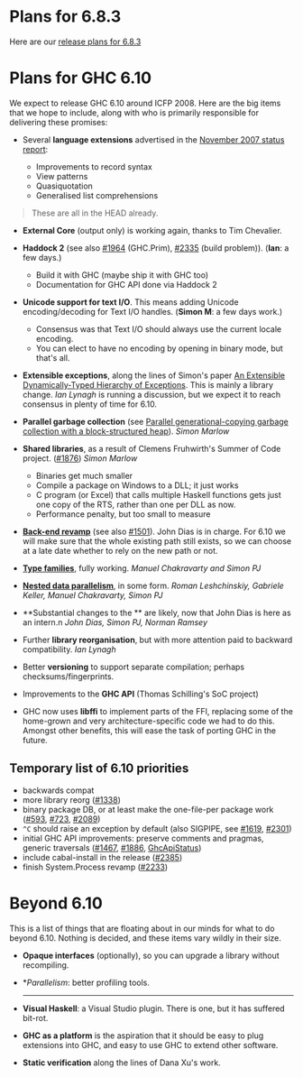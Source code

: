 # Plans for 6.8.3


Here are our [ release plans for 6.8.3](http://www.haskell.org/pipermail/glasgow-haskell-users/2008-March/014467.html)

# Plans for GHC 6.10


We expect to release GHC 6.10 around ICFP 2008.  Here are the big items that we hope to include, along with who is primarily responsible for delivering these promises:

- Several **language extensions** advertised in the [November 2007 status report](status/nov07):

  - Improvements to record syntax
  - View patterns
  - Quasiquotation
  - Generalised list comprehensions

>
> These are all in the HEAD already.

- **External Core** (output only) is working again, thanks to Tim Chevalier.

- **Haddock 2** (see also [\#1964](https://gitlab.haskell.org//ghc/ghc/issues/1964) (GHC.Prim), [\#2335](https://gitlab.haskell.org//ghc/ghc/issues/2335) (build problem)).  (**Ian**: a few days.)

  - Build it with GHC (maybe ship it with GHC too)
  - Documentation for GHC API done via Haddock 2

- **Unicode support for text I/O**.  This means adding Unicode encoding/decoding for Text I/O handles.   (**Simon M**: a few days work.)

  - Consensus was that Text I/O should always use the current locale encoding.  
  - You can elect to have no encoding by opening in binary mode, but that's all.

- **Extensible exceptions**, along the lines of Simon's paper [ An Extensible Dynamically-Typed Hierarchy of Exceptions](http://www.haskell.org/~simonmar/papers/ext-exceptions.pdf).  This is mainly a library change.  *Ian Lynagh* is running a discussion, but we expect it to reach consensus in plenty of time for 6.10.

- **Parallel garbage collection** (see [ Parallel generational-copying garbage collection with a block-structured heap](http://research.microsoft.com/%7Esimonpj/papers/parallel-gc/index.htm)).  *Simon Marlow*

- **Shared libraries**, as a result of Clemens Fruhwirth's Summer of Code project.  ([\#1876](https://gitlab.haskell.org//ghc/ghc/issues/1876)) *Simon Marlow*

  - Binaries get much smaller
  - Compile a package on Windows to a DLL; it just works
  - C program (or Excel) that calls multiple Haskell functions gets just one copy of the RTS, rather than one per DLL as now.
  - Performance penalty, but too small to measure

- **[Back-end revamp](commentary/compiler/new-code-gen)** (see also [\#1501](https://gitlab.haskell.org//ghc/ghc/issues/1501)).  John Dias is in charge.  For 6.10 we will make sure that the whole existing path still exists, so we can choose at a late date whether to rely on the new path or not.

- **[ Type families](http://haskell.org/haskellwiki/GHC/Indexed_types)**, fully working. *Manuel Chakravarty and Simon PJ*

- **[ Nested data parallelism](http://haskell.org/haskellwiki/GHC/Data_Parallel_Haskell)**, in some form. *Roman Leshchinskiy, Gabriele Keller, Manuel Chakravarty, Simon PJ*

- **Substantial changes to the ** are likely, now that John Dias is here as an intern.n  *John Dias, Simon PJ, Norman Ramsey*

- Further **library reorganisation**, but with more attention paid to backward compatibility. *Ian Lynagh*

- Better **versioning** to support separate compilation; perhaps checksums/fingerprints.

- Improvements to the **GHC API** (Thomas Schilling's SoC project)

- GHC now uses **libffi** to implement parts of the FFI, replacing some of the home-grown and very architecture-specific code we had to do this.  Amongst other benefits, this will ease the task of porting GHC in the future.

## Temporary list of 6.10 priorities

- backwards compat
- more library reorg ([\#1338](https://gitlab.haskell.org//ghc/ghc/issues/1338))
- binary package DB, or at least make the one-file-per package work ([\#593](https://gitlab.haskell.org//ghc/ghc/issues/593), [\#723](https://gitlab.haskell.org//ghc/ghc/issues/723), [\#2089](https://gitlab.haskell.org//ghc/ghc/issues/2089))
- `^C` should raise an exception by default (also SIGPIPE, see [\#1619](https://gitlab.haskell.org//ghc/ghc/issues/1619), [\#2301](https://gitlab.haskell.org//ghc/ghc/issues/2301))
- initial GHC API improvements: preserve comments and pragmas, generic traversals ([\#1467](https://gitlab.haskell.org//ghc/ghc/issues/1467), [\#1886](https://gitlab.haskell.org//ghc/ghc/issues/1886), [GhcApiStatus](ghc-api-status))
- include cabal-install in the release ([\#2385](https://gitlab.haskell.org//ghc/ghc/issues/2385))
- finish System.Process revamp ([\#2233](https://gitlab.haskell.org//ghc/ghc/issues/2233))

# Beyond 6.10


This is a list of things that are floating about in our minds for what to do beyond 6.10.  Nothing is decided, and these items vary wildly in their size.

- **Opaque interfaces** (optionally), so you can upgrade a library without recompiling.

- **Parallelism*: better profiling tools.
  ***

- **Visual Haskell**: a Visual Studio plugin.  There is one, but it has suffered bit-rot.

- **GHC as a platform** is the aspiration that it should be easy to plug extensions into GHC, and easy to use GHC to extend other software.

- **Static verification** along the lines of Dana Xu's work.
